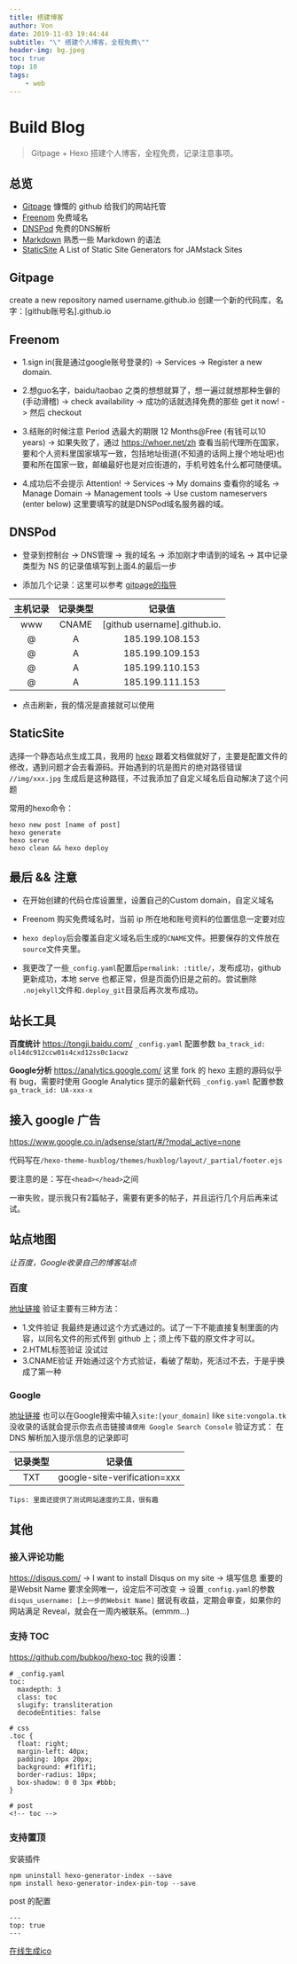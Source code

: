 ```yaml
---
title: 搭建博客
author: Von
date: 2019-11-03 19:44:44
subtitle: "\" 搭建个人博客，全程免费\""
header-img: bg.jpeg
toc: true
top: 10
tags:
    - web
---
```


<!-- toc -->

# Build Blog
> Gitpage + Hexo 搭建个人博客，全程免费，记录注意事项。
## 总览

- [Gitpage](https://pages.github.com/) 慷慨的 github 给我们的网站托管
- [Freenom](https://www.freenom.com/) 免费域名
- [DNSPod](https://www.dnspod.cn/) 免费的DNS解析
- [Markdown](https://daringfireball.net/projects/markdown/syntax) 熟悉一些 Markdown 的语法
- [StaticSite](https://www.staticgen.com/) A List of Static Site Generators for JAMstack Sites

## Gitpage

create a new repository named username.github.io
创建一个新的代码库，名字：[github账号名].github.io

## Freenom

- 1.sign in(我是通过google账号登录的) -> Services -> Register a new domain.

- 2.想guo名字，baidu/taobao 之类的想想就算了，想一遍过就想那种生僻的(手动滑稽) -> check availability -> 成功的话就选择免费的那些 get it now! -> 然后 checkout

- 3.结账的时候注意 Period 选最大的期限 12 Months@Free (有钱可以10 years) -> 如果失败了，通过 https://whoer.net/zh 查看当前代理所在国家，要和个人资料里国家填写一致，包括地址街道(不知道的话网上搜个地址吧)也要和所在国家一致，邮编最好也是对应街道的，手机号姓名什么都可随便填。

- 4.成功后不会提示 Attention! -> Services -> My domains 查看你的域名 -> Manage Domain -> Management tools -> Use custom nameservers (enter below) 这里要填写的就是DNSPod域名服务器的域。

## DNSPod

- 登录到控制台 -> DNS管理 -> 我的域名 -> 添加刚才申请到的域名 -> 其中记录类型为 NS 的记录值填写到上面4.的最后一步

- 添加几个记录：这里可以参考 [gitpage的指导](https://help.github.com/en/github/working-with-github-pages/managing-a-custom-domain-for-your-github-pages-site#configuring-an-apex-domain)

| 主机记录 | 记录类型 | 记录值 |
| :-----: | :----: | :---------: |
| www     | CNAME  | [github username].github.io.|
| @       | A      | 185.199.108.153 |
| @       | A      | 185.199.109.153 |
| @       | A      | 185.199.110.153 |
| @       | A      | 185.199.111.153 |

- 点击刷新，我的情况是直接就可以使用


## StaticSite

选择一个静态站点生成工具，我用的 [hexo](https://hexo.io/zh-cn/docs/)
跟着文档做就好了，主要是配置文件的修改，遇到问题才会去看源码。开始遇到的坑是图片的绝对路径错误
`//img/xxx.jpg` 生成后是这种路径，不过我添加了自定义域名后自动解决了这个问题

常用的hexo命令：
```
hexo new post [name of post]
hexo generate
hexo serve
hexo clean && hexo deploy
```


## 最后 && 注意

- 在开始创建的代码仓库设置里，设置自己的Custom domain，自定义域名

- Freenom 购买免费域名时，当前 ip 所在地和账号资料的位置信息一定要对应

- `hexo deploy`后会覆盖自定义域名后生成的`CNAME`文件。把要保存的文件放在`source`文件夹里。

- 我更改了一些`_config.yaml`配置后`permalink: :title/`，发布成功，github 更新成功，本地 serve 也都正常，但是页面仍旧是之前的。尝试删除 `.nojekyll`文件和`.deploy_git`目录后再次发布成功。


## 站长工具

**百度统计**
https://tongji.baidu.com/
`_config.yaml` 配置参数 `ba_track_id: ol14dc912ccw01s4cxd12ss0c1acwz`

**Google分析**
https://analytics.google.com/
这里 fork 的 hexo 主题的源码似乎有 bug，需要时使用 Google Analytics 提示的最新代码
`_config.yaml` 配置参数 `ga_track_id: UA-xxx-x`

## 接入 google 广告

https://www.google.co.in/adsense/start/#/?modal_active=none

代码写在`/hexo-theme-huxblog/themes/huxblog/layout/_partial/footer.ejs`

要注意的是：写在`<head></head>`之间

一审失败，提示我只有2篇帖子，需要有更多的帖子，并且运行几个月后再来试试。

## 站点地图
*让百度，Google收录自己的博客站点*
### 百度
[地址链接](https://ziyuan.baidu.com/site/index)
验证主要有三种方法：
- 1.文件验证 我最终是通过这个方式通过的。试了一下不能直接复制里面的内容，以同名文件的形式传到 github 上；须上传下载的原文件才可以。
- 2.HTML标签验证 没试过
- 3.CNAME验证 开始通过这个方式验证，看破了帮助，死活过不去，于是乎换成了第一种

### Google
[地址链接](https://search.google.com/search-console/about?utm_source=wmx&utm_medium=wmx-welcome#utm_source=zh-TW-wmxmsg&utm_medium=wmxmsg&utm_campaign=bm&authuser=0)
也可以在Google搜索中输入`site:[your_domain]` like `site:vongola.tk`
没收录的话就会提示你去点击链接`请使用 Google Search Console`
验证方式：
在 DNS 解析加入提示信息的记录即可

| 记录类型 | 记录值 |
| :---:    | :---:  |
| TXT      | google-site-verification=xxx |

```
Tips: 里面还提供了测试网站速度的工具，很有趣
```
## 其他
### 接入评论功能
https://disqus.com/ -> I want to install Disqus on my site -> 填写信息 重要的是Websit Name 要求全网唯一，设定后不可改变 -> 设置`_config.yaml`的参数`disqus_username: [上一步的Websit Name]`
据说有收益，定期会审查，如果你的网站满足 Reveal，就会在一周内被联系。(emmm...)

### 支持 TOC
https://github.com/bubkoo/hexo-toc
我的设置：
```
# _config.yaml
toc:
  maxdepth: 3
  class: toc
  slugify: transliteration
  decodeEntities: false

# css
.toc {
  float: right;
  margin-left: 40px;
  padding: 10px 20px;
  background: #f1f1f1;
  border-radius: 10px;
  box-shadow: 0 0 3px #bbb;
}

# post
<!-- toc -->
```

### 支持置顶
安装插件
```
npm uninstall hexo-generator-index --save
npm install hexo-generator-index-pin-top --save
```
post 的配置
```
---
top: true
---
```

[在线生成ico](http://ico.duduxuexi.com/)
